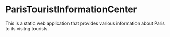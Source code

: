 # ParisTouristInformationCenter
This is a static web application that provides various information about Paris to its visitng tourists.
